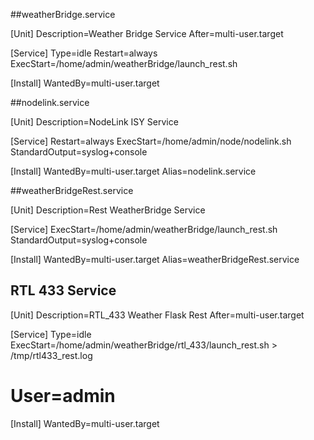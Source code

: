 ##weatherBridge.service

[Unit]
Description=Weather Bridge Service
After=multi-user.target

[Service]
Type=idle
Restart=always
ExecStart=/home/admin/weatherBridge/launch_rest.sh

[Install]
WantedBy=multi-user.target


##nodelink.service

[Unit]
Description=NodeLink ISY Service

[Service]
Restart=always
ExecStart=/home/admin/node/nodelink.sh
StandardOutput=syslog+console

[Install]
WantedBy=multi-user.target
Alias=nodelink.service


##weatherBridgeRest.service

[Unit]
Description=Rest WeatherBridge Service

[Service]
ExecStart=/home/admin/weatherBridge/launch_rest.sh
StandardOutput=syslog+console

[Install]
WantedBy=multi-user.target
Alias=weatherBridgeRest.service


## RTL 433 Service
[Unit]
Description=RTL_433 Weather Flask Rest
After=multi-user.target

[Service]
Type=idle
ExecStart=/home/admin/weatherBridge/rtl_433/launch_rest.sh > /tmp/rtl433_rest.log
# User=admin

[Install]
WantedBy=multi-user.target



